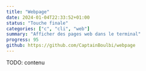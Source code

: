 ```yaml
---
title: "Webpage"
date: 2024-01-04T22:33:52+01:00
status: "Touche finale"
categories: ["c", "cli", "web"]
summary: "Afficher des pages web dans le terminal"
progress: 95
github: https://github.com/CaptainBoulbi/webpage
---
```


TODO: contenu
